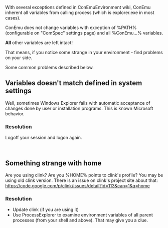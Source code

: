 With several exceptions defined in ConEmuEnvironment wiki, ConEmu inherent all variables from calling process (which is explorer.exe in most cases).

ConEmu does not change variables with exception of %PATH% (configurable on "ComSpec" settings page) and all %ConEmu...% variables.

**All** other variables are left intact!

That means, if you notice some strange in your environment - find problems on your side.

Some common problems described below.

## Variables doesn't match defined in system settings ##
Well, sometimes Windows Explorer fails with automatic acceptance of changes done by user or installation programs. This is known Microsoft behavior.

### Resolution ###
Logoff your session and logon again.

<br>

<h2>Something strange with home</h2>
Are you using clink? Are you %HOME% points to clink's profile? You may be using old clink version. There is an issue on clink's project site about that: <a href='https://code.google.com/p/clink/issues/detail?id=113&can=1&q=home'>https://code.google.com/p/clink/issues/detail?id=113&amp;can=1&amp;q=home</a>

<h3>Resolution</h3>
<ul><li>Update clink (if you are using it)<br>
</li><li>Use ProcessExplorer to examine environment variables of all parent processes (from your shell and above). That may give you a clue.